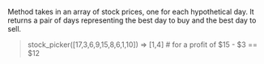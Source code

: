 Method takes in an array of stock prices, one for each hypothetical day. 
It returns a pair of days representing the best day to buy and the best day to sell.
> stock_picker([17,3,6,9,15,8,6,1,10])
  => [1,4]  # for a profit of $15 - $3 == $12
